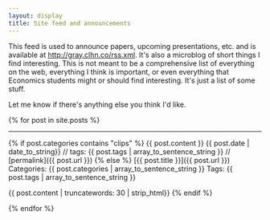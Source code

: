 ```yaml
---
layout: display
title: Site feed and announcements
---
```


This feed is used to announce papers, upcoming presentations, etc.
and is available at <http://gray.clhn.co/rss.xml>. It's also a
microblog of short things I find interesting. This is not meant to be
a comprehensive list of everything on the web, everything I think is
important, or even everything that Economics students might or should
find interesting. It's just a list of some stuff. 

Let me know if there's anything else you think I'd like.

{% for post in site.posts %}
<hr>
{% if post.categories contains "clips" %}
  {{ post.content }} 
  {{ post.date | date_to_string}} // 
  tags: {{ post.tags | array_to_sentence_string }} // [permalink]({{ post.url }})
{% else %}
  [{{ post.title }}]({{ post.url }})  
  Categories: {{ post.categories | array_to_sentence_string }}  
  Tags: {{ post.tags | array_to_sentence_string }}  

  {{ post.content | truncatewords: 30 | strip_html}}
{% endif %}


{% endfor %}



